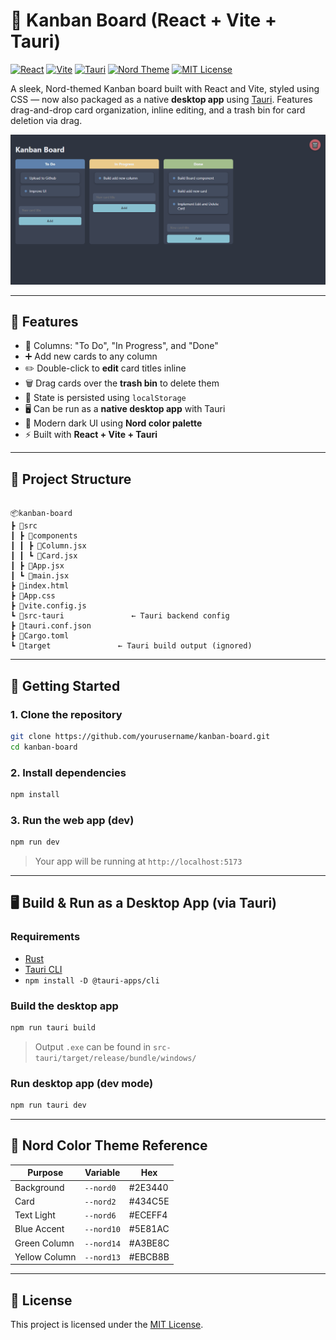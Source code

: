 # 📝 Kanban Board (React + Vite + Tauri)
[![React](https://img.shields.io/badge/built%20with-React-61DAFB?logo=react&logoColor=white&style=flat-square)](https://react.dev)  [![Vite](https://img.shields.io/badge/Vite-646CFF?logo=vite&logoColor=white&style=flat-square)](https://vitejs.dev)  [![Tauri](https://img.shields.io/badge/Tauri-%23FFC131?logo=tauri&logoColor=black&style=flat-square)](https://tauri.app)  [![Nord Theme](https://img.shields.io/badge/Theme-Nord-5E81AC?style=flat-square&logoColor=white)](https://www.nordtheme.com/)  [![MIT License](https://img.shields.io/badge/License-MIT-yellow.svg?style=flat-square)](https://opensource.org/licenses/MIT)


A sleek, Nord-themed Kanban board built with React and Vite, styled using CSS — now also packaged as a native **desktop app** using [Tauri](https://tauri.app/). Features drag-and-drop card organization, inline editing, and a trash bin for card deletion via drag.


![Kanban Board Screenshot](./Screenshot.png) <!-- Replace with your image path -->

---

## 🔧 Features

- 🧩 Columns: "To Do", "In Progress", and "Done"
- ➕ Add new cards to any column
- ✏️ Double-click to **edit** card titles inline
- 🗑️ Drag cards over the **trash bin** to delete them
- 💾 State is persisted using `localStorage`
- 🖥️ Can be run as a **native desktop app** with Tauri
- 🎨 Modern dark UI using **Nord color palette**
- ⚡ Built with **React + Vite + Tauri**

---

## 📁 Project Structure

```

📦kanban-board
┣ 📁src
┃ ┣ 📁components
┃ ┃ ┣ 📄Column.jsx
┃ ┃ ┗ 📄Card.jsx
┃ ┣ 📄App.jsx
┃ ┗ 📄main.jsx
┣ 📄index.html
┣ 📄App.css
┣ 📄vite.config.js
┗ 📁src-tauri               ← Tauri backend config
┣ 📄tauri.conf.json
┣ 📄Cargo.toml
┗ 📁target               ← Tauri build output (ignored)

````

---

## 🚀 Getting Started

### 1. Clone the repository

````bash
git clone https://github.com/yourusername/kanban-board.git
cd kanban-board
````

### 2. Install dependencies

````bash
npm install
````

### 3. Run the web app (dev)

````bash
npm run dev
````

> Your app will be running at `http://localhost:5173`

---

## 🖥 Build & Run as a Desktop App (via Tauri)

### Requirements

* [Rust](https://www.rust-lang.org/tools/install)
* [Tauri CLI](https://tauri.app/v1/guides/getting-started/prerequisites/)
* `npm install -D @tauri-apps/cli`

### Build the desktop app

````bash
npm run tauri build
````

> Output `.exe` can be found in `src-tauri/target/release/bundle/windows/`

### Run desktop app (dev mode)

````bash
npm run tauri dev
````

---

## 🎨 Nord Color Theme Reference

| Purpose       | Variable   | Hex     |
| ------------- | ---------- | ------- |
| Background    | `--nord0`  | #2E3440 |
| Card          | `--nord2`  | #434C5E |
| Text Light    | `--nord6`  | #ECEFF4 |
| Blue Accent   | `--nord10` | #5E81AC |
| Green Column  | `--nord14` | #A3BE8C |
| Yellow Column | `--nord13` | #EBCB8B |

---


## 📃 License

This project is licensed under the [MIT License](./LICENSE).



